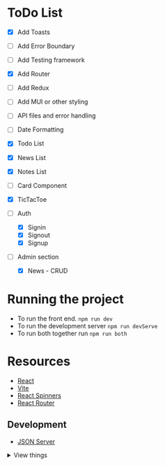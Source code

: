 # ToDo List

- [x] Add Toasts
- [ ] Add Error Boundary
- [ ] Add Testing framework
- [x] Add Router
- [ ] Add Redux
- [ ] Add MUI or other styling
- [ ] API files and error handling
- [ ] Date Formatting

- [x] Todo List
- [x] News List
- [x] Notes List
- [ ] Card Component
- [x] TicTacToe

- [ ] Auth

  - [x] Signin
  - [x] Signout
  - [x] Signup

- [ ] Admin section
  - [x] News - CRUD

# Running the project

- To run the front end. `npm run dev`
- To run the development server `npm run devServe`
- To run both together run `npm run both`

# Resources

- [React](https://react.dev/)
- [Vite](https://vite.dev/)
- [React Spinners](https://www.davidhu.io/react-spinners/)
- [React Router](https://www.reactrouter.com)

## Development

- [JSON Server](https://github.com/typicode/json-server)

<details>
<summary>View things</summary>

# React + Vite

This template provides a minimal setup to get React working in Vite with HMR and some ESLint rules.

Currently, two official plugins are available:

- [@vitejs/plugin-react](https://github.com/vitejs/vite-plugin-react/blob/main/packages/plugin-react) uses [Babel](https://babeljs.io/) for Fast Refresh
- [@vitejs/plugin-react-swc](https://github.com/vitejs/vite-plugin-react/blob/main/packages/plugin-react-swc) uses [SWC](https://swc.rs/) for Fast Refresh

## Expanding the ESLint configuration

If you are developing a production application, we recommend using TypeScript with type-aware lint rules enabled. Check out the [TS template](https://github.com/vitejs/vite/tree/main/packages/create-vite/template-react-ts) for information on how to integrate TypeScript and [`typescript-eslint`](https://typescript-eslint.io) in your project.

<details>
